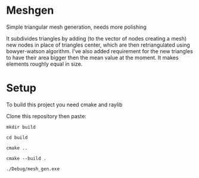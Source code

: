 # Meshgen

Simple triangular mesh generation, needs more polishing

It subdivides triangles by adding (to the vector of nodes creating a mesh) new nodes in place of triangles center, which are then retriangulated using bowyer-watson algorithm. I've also added requirement for the new triangles to have their area bigger then the mean value at the moment. It makes elements roughly equal in size.

# Setup

To build this project you need cmake and raylib

Clone this repository then paste:

    mkdir build

    cd build

    cmake ..

    cmake --build .
    
    ./Debug/mesh_gen.exe